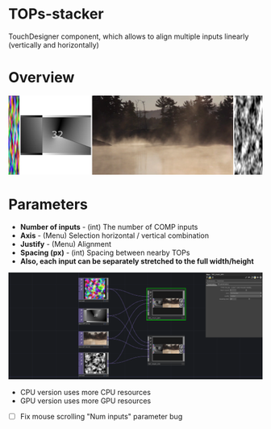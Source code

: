# TOPs-stacker
TouchDesigner component, which allows to align multiple inputs linearly (vertically and horizontally)

# Overview
![TOPs_stacker_example_out](Assets/TOPs_stacker_example_out.png)

# Parameters

* **Number of inputs** - (int) The number of COMP inputs
* **Axis** - (Menu) Selection horizontal / vertical combination
* **Justify** - (Menu) Alignment
* **Spacing (px)** - (int) Spacing between nearby TOPs
* **Also, each input can be separately stretched to the full width/height**

![TOPs_stacker_example](Assets/TOPs_stacker_example.png)

* CPU version uses more CPU resources
* GPU version uses more GPU resources

- [ ] Fix mouse scrolling "Num inputs" parameter bug
